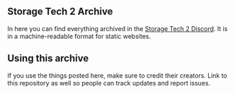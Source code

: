 ## Storage Tech 2 Archive
In here you can find everything archived in the [Storage Tech 2 Discord](https://discord.gg/hztJMTsx2m). It is in a machine-readable format for static websites.

## Using this archive
If you use the things posted here, make sure to credit their creators. Link to this repository as well so people can track updates and report issues.
